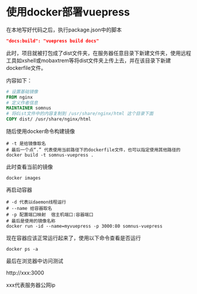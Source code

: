 # 使用docker部署vuepress

在本地写好代码之后，执行package.json中的脚本

```json
"docs:build": "vuepress build docs"
```

此时，项目就被打包成了dist文件夹，在服务器任意目录下新建文件夹，使用远程工具如xshell或mobaxtrem等将dist文件夹上传上去，并在该目录下新建dockerfile文件。

内容如下：

```dockerfile
# 设置基础镜像
FROM nginx
# 定义作者信息
MAINTAINER somnus
# 将dist文件中的内容复制到 /usr/share/nginx/html 这个目录下面
COPY dist/ /usr/share/nginx/html
```

随后使用docker命令构建镜像

```shell
# -t 是给镜像取名
# 最后一个点“.” 代表使用当前路径下的dockerfile文件，也可以指定使用其他路径的
docker build -t somnus-vuepress .
```

此时查看当前的镜像

```shell
docker images
```

再启动容器

```shell
# -d 代表以daemon线程运行
# --name 给容器取名
# -p 配置端口映射  宿主机端口:容器端口
# 最后是使用的镜像名称
docker run -id --name=myvuepress -p 3000:80 somnus-vuepress
```

现在容器应该正常运行起来了，使用以下命令查看是否运行

```shell
docker ps -a
```

最后在浏览器中访问测试

http://xxx:3000

xxx代表服务器公网ip

